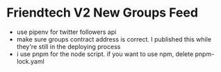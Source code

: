 # Friendtech V2 New Groups Feed

- use pipenv for twitter followers api
- make sure groups contract address is correct. I published this while they're still in the deploying process
- i use pnpm for the node script. if you want to use npm, delete pnpm-lock.yaml
